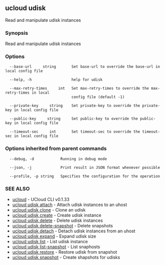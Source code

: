 ## ucloud udisk

Read and manipulate udisk instances

### Synopsis

Read and manipulate udisk instances

### Options

```
  --base-url     string       Set base-url to override the base-url in local config file 

  --help, -h                  help for udisk 

  --max-retry-times     int   Set max-retry-times to override the max-retry-times in local
                              config file (default -1) 

  --private-key     string    Set private-key to override the private-key in local config file 

  --public-key     string     Set public-key to override the public-key in local config file 

  --timeout-sec     int       Set timeout-sec to override the timeout-sec in local config file 

```

### Options inherited from parent commands

```
  --debug, -d            Running in debug mode 

  --json, -j             Print result in JSON format whenever possible 

  --profile, -p string   Specifies the configuration for the operation 

```

### SEE ALSO

* [ucloud](cli/cmd/ucloud)	 - UCloud CLI v0.1.33
* [ucloud udisk attach](cli/cmd/ucloud/udisk/attach)	 - Attach udisk instances to an uhost
* [ucloud udisk clone](cli/cmd/ucloud/udisk/clone)	 - Clone an udisk
* [ucloud udisk create](cli/cmd/ucloud/udisk/create)	 - Create udisk instance
* [ucloud udisk delete](cli/cmd/ucloud/udisk/delete)	 - Delete udisk instances
* [ucloud udisk delete-snapshot](cli/cmd/ucloud/udisk/delete-snapshot)	 - Delete snapshots
* [ucloud udisk detach](cli/cmd/ucloud/udisk/detach)	 - Detach udisk instances from an uhost
* [ucloud udisk expand](cli/cmd/ucloud/udisk/expand)	 - Expand udisk size
* [ucloud udisk list](cli/cmd/ucloud/udisk/list)	 - List udisk instance
* [ucloud udisk list-snapshot](cli/cmd/ucloud/udisk/list-snapshot)	 - List snaphosts
* [ucloud udisk restore](cli/cmd/ucloud/udisk/restore)	 - Restore udisk from snapshot
* [ucloud udisk snapshot](cli/cmd/ucloud/udisk/snapshot)	 - Create shapshots for udisks

